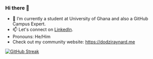 ### Hi there 👋

- 🔭 I’m currently a student at University of Ghana and also a GitHub Campus Expert.
- 📫 Let's connect on [LinkedIn](https://www.linkedin.com/in/raynard-dodzi-helegah/).
- Pronouns: He/Him 
- Check out my community website: https://dodziraynard.me

[![GitHub Streak](http://github-readme-streak-stats.herokuapp.com?user=dodziraynard&theme=shades-of-purple&hide_border=true)](https://git.io/streak-stats)
